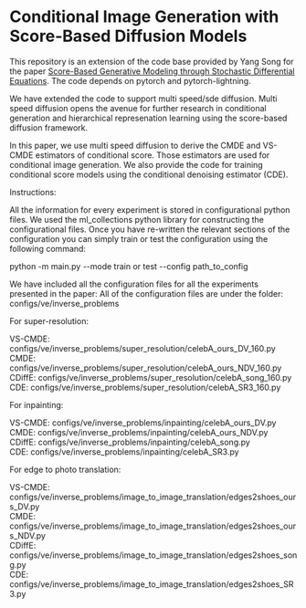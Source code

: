 # Conditional Image Generation with Score-Based Diffusion Models

This repository is an extension of the code base provided by Yang Song for the paper [Score-Based Generative Modeling through Stochastic Differential Equations](https://openreview.net/forum?id=PxTIG12RRHS). The code depends on pytorch and pytorch-lightning.

We have extended the code to support multi speed/sde diffusion. Multi speed diffusion opens the avenue for further research in conditional generation and hierarchical represenation learning using the score-based diffusion framework.

In this paper, we use multi speed diffusion to derive the CMDE and VS-CMDE estimators of conditional score. Those estimators are used for conditional image generation. We also provide the code for training conditional score models using the conditional denoising estimator (CDE).

Instructions: 

All the information for every experiment is stored in configurational python files. We used the ml_collections python library for constructing the configurational files. Once you have re-written the relevant sections of the configuration you can simply train or test the configuration using the following command:

python -m main.py --mode train or test --config path_to_config

We have included all the configuration files for all the experiments presented in the paper:
All of the configuration files are under the folder: configs/ve/inverse_problems

For super-resolution: 

VS-CMDE: configs/ve/inverse_problems/super_resolution/celebA_ours_DV_160.py \
CMDE: configs/ve/inverse_problems/super_resolution/celebA_ours_NDV_160.py \
CDiffE: configs/ve/inverse_problems/super_resolution/celebA_song_160.py \
CDE: configs/ve/inverse_problems/super_resolution/celebA_SR3_160.py

For inpainting: 

VS-CMDE: configs/ve/inverse_problems/inpainting/celebA_ours_DV.py \
CMDE: configs/ve/inverse_problems/inpainting/celebA_ours_NDV.py \
CDiffE: configs/ve/inverse_problems/inpainting/celebA_song.py \
CDE: configs/ve/inverse_problems/inpainting/celebA_SR3.py

For edge to photo translation: 

VS-CMDE: configs/ve/inverse_problems/image_to_image_translation/edges2shoes_ours_DV.py \
CMDE: configs/ve/inverse_problems/image_to_image_translation/edges2shoes_ours_NDV.py \
CDiffE: configs/ve/inverse_problems/image_to_image_translation/edges2shoes_song.py \
CDE: configs/ve/inverse_problems/image_to_image_translation/edges2shoes_SR3.py
